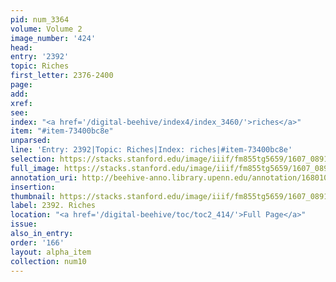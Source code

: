 ```yaml
---
pid: num_3364
volume: Volume 2
image_number: '424'
head:
entry: '2392'
topic: Riches
first_letter: 2376-2400
page:
add:
xref:
see:
index: "<a href='/digital-beehive/index4/index_3460/'>riches</a>"
item: "#item-73400bc8e"
unparsed:
line: 'Entry: 2392|Topic: Riches|Index: riches|#item-73400bc8e'
selection: https://stacks.stanford.edu/image/iiif/fm855tg5659/1607_0891/708,1083,2834,788/full/0/default.jpg
full_image: https://stacks.stanford.edu/image/iiif/fm855tg5659/1607_0891/full/full/0/default.jpg
annotation_uri: http://beehive-anno.library.upenn.edu/annotation/1680108837460
insertion:
thumbnail: https://stacks.stanford.edu/image/iiif/fm855tg5659/1607_0891/708,1083,600,180/250,/0/default.jpg
label: 2392. Riches
location: "<a href='/digital-beehive/toc/toc2_414/'>Full Page</a>"
issue:
also_in_entry:
order: '166'
layout: alpha_item
collection: num10
---
```

